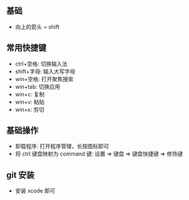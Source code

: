 ## 基础

- 向上的箭头 = shift

## 常用快捷键

- ctrl+空格: 切换输入法
- shift+字母: 输入大写字母
- win+空格: 打开聚焦搜索
- win+tab: 切换应用
- win+c: 复制
- win+v: 粘贴
- win+x: 剪切

## 基础操作

- 卸载程序: 打开程序管理，长按图标即可
- 将 ctrl 键盘映射为 command 键: 设置 => 键盘 => 键盘快捷键 => 修饰键

## git 安装

- 安装 xcode 即可
